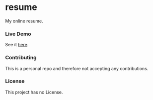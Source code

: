 # resume

My online resume.

### Live Demo

See it [here](https://cgabriel5.github.io/resume/).

### Contributing

This is a personal repo and therefore not accepting any contributions.

### License

This project has no License.
